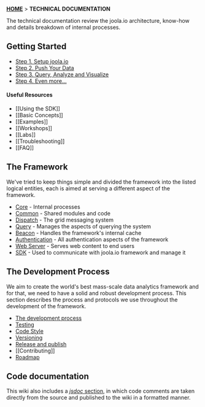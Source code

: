 [**HOME**](Home) > **TECHNICAL DOCUMENTATION**

The technical documentation review the joola.io architecture, know-how and details breakdown of internal processes.

## Getting Started
- [Step 1. Setup joola.io](setting-up-joola.io)
- [Step 2. Push Your Data](pushing-data)
- [Step 3. Query, Analyze and Visualize](analytics-and-visualization)
- [Step 4. Even more...](using-joola.io)

#### Useful Resources
- [[Using the SDK]]
- [[Basic Concepts]]
- [[Examples]]
- [[Workshops]]
- [[Labs]]
- [[Troubleshooting]]
- [[FAQ]]

## The Framework
We've tried to keep things simple and divided the framework into the listed logical entities, each is aimed at serving a different aspect of the framework.

- [Core](The-Core-Subsystem) - Internal processes
- [Common](The-Common-Subsystem) - Shared modules and code
- [Dispatch](The-Dispatch-Subsystem) - The grid messaging system
- [Query](The-Query-Subsystem) - Manages the aspects of querying the system
- [Beacon](The-Beacon-Subsystem) - Handles the framework's internal cache
- [Authentication](The-Authentication-Subsystem) - All authentication aspects of the framework
- [Web Server](The-Webserver-Subsystem) - Serves web content to end users
- [SDK](The-SDK-Subsystem) - Used to communicate with joola.io framework and manage it

## The Development Process
We aim to create the world's best mass-scale data analytics framework and for that, we need to have a solid and robust development process.
This section describes the process and protocols we use throughout the development of the framework.

- [The development process](the-development-process)
- [Testing](code-testing)
- [Code Style](code-style-guidelines)
- [Versioning](versioning)
- [Release and publish](software-release-process)
- [[Contributing]]
- [Roadmap](product-roadmap)

## Code documentation
This wiki also includes a [_jsdoc_ section](code-documentation), in which code comments are taken directly from the source and published to the wiki in a formatted manner.
